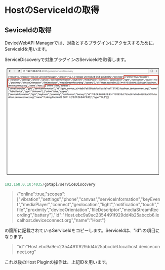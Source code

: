 # HostのServiceIdの取得

## SeviceIdの取得

DeviceWebAPI Managerでは、対象とするプラグインにアクセスするために、ServiceIdを用います。

ServiceDiscoveryで対象プラグインのServiceIdを取得します。

![](/img/host_service001.png)


```javascript
192.168.0.10:4035/gotapi/serviceDiscovery
```

> {"online":true,"scopes":["vibration","settings","phone","canvas","serviceInformation","keyEvent","mediaPlayer","connect","geolocation","light","notification","touch","file","proximity","deviceOrientation","fileDescriptor","mediaStreamRecording","battery"],"id":"Host.ebc9a9ec2354491f929dd4b25abccb6.localhost.deviceconnect.org","name":"Host"}

の箇所に記載されているServiceIdをコピーします。ServiceIdは、"id":の項目になります。

> "id":"Host.ebc9a9ec2354491f929dd4b25abccb6.localhost.deviceconnect.org"

これ以後のHost Pluginの操作は、上記IDを用います。